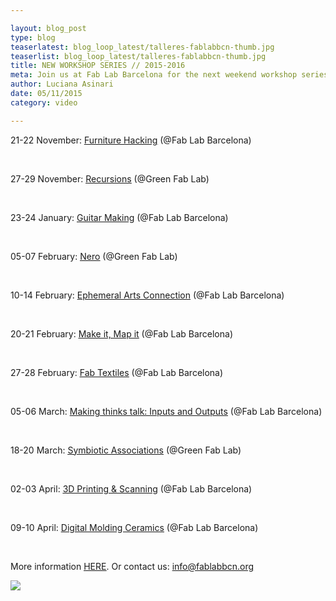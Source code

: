 ```yaml
---

layout: blog_post
type: blog
teaserlatest: blog_loop_latest/talleres-fablabbcn-thumb.jpg
teaserlist: blog_loop_latest/talleres-fablabbcn-thumb.jpg
title: NEW WORKSHOP SERIES // 2015-2016
meta: Join us at Fab Lab Barcelona for the next weekend workshop series. Learn how to make stuff, to hack stuff, to interact with stuff and to design the environment that surrounds you.
author: Luciana Asinari
date: 05/11/2015
category: video

---
```



21-22 November: <a target="_blank" href="http://fablabbcn.org/workshop/2015/05/05/furniture_hack.html"><u>Furniture Hacking</u></a> (@Fab Lab Barcelona)

<br>

27-29 November: <a target="_blank" href="http://fablabbcn.org/workshop/2015/05/10/recursions.html"><u>Recursions</u></a> (@Green Fab Lab)

<br>

23-24 January: <a target="_blank" href="http://fablabbcn.org/workshop/2015/05/15/make-your-own-guitar.html"><u>Guitar Making</u></a> (@Fab Lab Barcelona)

<br>

05-07 February: <a target="_blank" href="http://fablabbcn.org/workshop/2015/05/20/nero.html"><u>Nero</u></a> (@Green Fab Lab)

<br>

10-14 February: <a target="_blank" href="http://fablabbcn.org/workshop/2015/05/25/ephemeral-arts%20connection.html"><u>Ephemeral Arts Connection</u></a> (@Fab Lab Barcelona)

<br>

20-21 February: <a target="_blank" href="http://fablabbcn.org/workshop/2015/05/29/make-i-map-it.html"><u>Make it, Map it</u></a> (@Fab Lab Barcelona)

<br>

27-28 February: <a target="_blank" href="http://fablabbcn.org/workshop/2015/06/05/fab-textiles.html"><u>Fab Textiles</u></a> (@Fab Lab Barcelona)

<br>

05-06 March: <a target="_blank" href="http://fablabbcn.org/workshop/2015/06/08/making-things-talk-2016.html"><u>Making thinks talk: Inputs and Outputs</u></a> (@Fab Lab Barcelona)

<br>

18-20 March: <a target="_blank" href="http://fablabbcn.org/workshop/2015/06/09/symbiotic.html"><u>Symbiotic Associations</u></a> (@Green Fab Lab)

<br>

02-03 April: <a target="_blank" href="http://fablabbcn.org/workshop/2015/06/15/3d-printing-scanning.html"><u>3D Printing & Scanning</u></a> (@Fab Lab Barcelona)

<br>

09-10 April: <a target="_blank" href="http://fablabbcn.org/workshop/2015/06/20/ceramics.html"><u>Digital Molding Ceramics</u></a> (@Fab Lab Barcelona)

<br>


More information <a target="_blank" href="http://fablabbcn.org/workshops.html"><u>HERE</u></a>.
Or contact us: info@fablabbcn.org

<img src="{{site.baseurl}}{{ site.url }}/img/blog/blog_loop_latest/poster-talleres-fablabbcn_2015-16.jpg">
